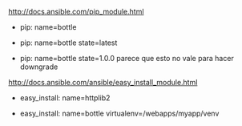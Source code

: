 http://docs.ansible.com/pip_module.html

- pip: name=bottle

- pip: name=bottle state=latest

- pip: name=bottle state=1.0.0
parece que esto no vale para hacer downgrade


http://docs.ansible.com/ansible/easy_install_module.html
- easy_install: name=httplib2

- easy_install: name=bottle virtualenv=/webapps/myapp/venv
